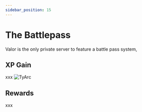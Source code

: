 ```yaml
---
sidebar_position: 15
---
```


# The Battlepass
Valor is the only private server to feature a battle pass system, 

## XP Gain
xxx
![TyArc](https://cdn.discordapp.com/attachments/828314781793779742/993891063712456834/unknown.png)

## Rewards
xxx
